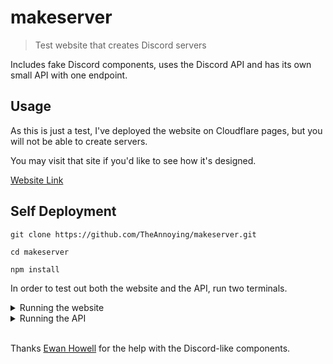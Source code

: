 # makeserver
> Test website that creates Discord servers

Includes fake Discord components, uses the Discord API and has its own small API with one endpoint.

## Usage
As this is just a test, I've deployed the website on Cloudflare pages, but you will not be able to create servers.

You may visit that site if you'd like to see how it's designed.

[Website Link](https://makeserver.theannoying.dev)

## Self Deployment
```
git clone https://github.com/TheAnnoying/makeserver.git
```
```
cd makeserver
```
```
npm install
```

In order to test out both the website and the API, run two terminals.

<details>
<summary>Running the website</summary>
<br>

```
npm run dev
```
Live on [http://localhost:5173](http://localhost:5173)
</details>

<details>
<summary>Running the API</summary>
<br>

```
npm install -g wrangler
```
```
wrangler.cmd pages dev .
```
Live on [http://localhost:8788](http://localhost:8788)
</details>
<br>

Thanks [Ewan Howell](https://ewanhowell.com) for the help with the Discord-like components.